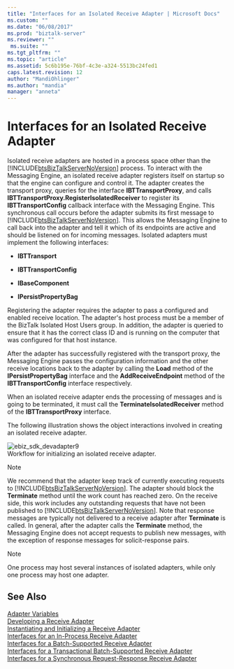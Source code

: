 ```yaml
---
title: "Interfaces for an Isolated Receive Adapter | Microsoft Docs"
ms.custom: ""
ms.date: "06/08/2017"
ms.prod: "biztalk-server"
ms.reviewer: ""
 ms.suite: ""
ms.tgt_pltfrm: ""
ms.topic: "article"
ms.assetid: 5c6b195e-76bf-4c3e-a324-5513bc24fed1
caps.latest.revision: 12
author: "MandiOhlinger"
ms.author: "mandia"
manager: "anneta"
---
```

# Interfaces for an Isolated Receive Adapter
Isolated receive adapters are hosted in a process space other than the [!INCLUDE[btsBizTalkServerNoVersion](../includes/btsbiztalkservernoversion-md.md)] process. To interact with the Messaging Engine, an isolated receive adapter registers itself on startup so that the engine can configure and control it. The adapter creates the transport proxy, queries for the interface **IBTTransportProxy**, and calls **IBTTransportProxy.RegisterIsolatedReceiver** to register its **IBTTransportConfig** callback interface with the Messaging Engine. This synchronous call occurs before the adapter submits its first message to [!INCLUDE[btsBizTalkServerNoVersion](../includes/btsbiztalkservernoversion-md.md)]. This allows the Messaging Engine to call back into the adapter and tell it which of its endpoints are active and should be listened on for incoming messages. Isolated adapters must implement the following interfaces:  
  
-   **IBTTransport**  
  
-   **IBTTransportConfig**  
  
-   **IBaseComponent**  
  
-   **IPersistPropertyBag**  
  
 Registering the adapter requires the adapter to pass a configured and enabled receive location. The adapter's host process must be a member of the BizTalk Isolated Host Users group. In addition, the adapter is queried to ensure that it has the correct class ID and is running on the computer that was configured for that host instance.  
  
 After the adapter has successfully registered with the transport proxy, the Messaging Engine passes the configuration information and the other receive locations back to the adapter by calling the **Load** method of the **IPersistPropertyBag** interface and the **AddReceiveEndpoint** method of the **IBTTransportConfig** interface respectively.  
  
 When an isolated receive adapter ends the processing of messages and is going to be terminated, it must call the **TerminateIsolatedReceiver** method of the **IBTTransportProxy** interface.  
  
 The following illustration shows the object interactions involved in creating an isolated receive adapter.  
  
 ![](../core/media/ebiz-sdk-devadapter9.gif "ebiz_sdk_devadapter9")  
Workflow for initializing an isolated receive adapter.  
  
> [!NOTE]
>  We recommend that the adapter keep track of currently executing requests to [!INCLUDE[btsBizTalkServerNoVersion](../includes/btsbiztalkservernoversion-md.md)]. The adapter should block the **Terminate** method until the work count has reached zero. On the receive side, this work includes any outstanding requests that have not been published to [!INCLUDE[btsBizTalkServerNoVersion](../includes/btsbiztalkservernoversion-md.md)]. Note that response messages are typically not delivered to a receive adapter after **Terminate** is called. In general, after the adapter calls the **Terminate** method, the Messaging Engine does not accept requests to publish new messages, with the exception of response messages for solicit-response pairs.  
  
> [!NOTE]
>  One process may host several instances of isolated adapters, while only one process may host one adapter.  
  
## See Also  
 [Adapter Variables](../core/adapter-variables.md)   
 [Developing a Receive Adapter](../core/developing-a-receive-adapter.md)   
 [Instantiating and Initializing a Receive Adapter](../core/instantiating-and-initializing-a-receive-adapter.md)   
 [Interfaces for an In-Process Receive Adapter](../core/interfaces-for-an-in-process-receive-adapter.md)   
 [Interfaces for a Batch-Supported Receive Adapter](../core/interfaces-for-a-batch-supported-receive-adapter.md)   
 [Interfaces for a Transactional Batch-Supported Receive Adapter](../core/interfaces-for-a-transactional-batch-supported-receive-adapter.md)   
 [Interfaces for a Synchronous Request-Response Receive Adapter](../core/interfaces-for-a-synchronous-request-response-receive-adapter.md)